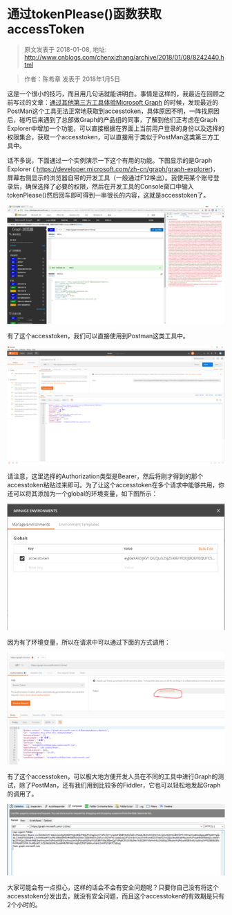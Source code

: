 # 通过tokenPlease()函数获取accessToken 
> 原文发表于 2018-01-08, 地址: http://www.cnblogs.com/chenxizhang/archive/2018/01/08/8242440.html 



> 
> 作者：陈希章 发表于 2018年1月5日
> 
> 
> 


这是一个很小的技巧，而且用几句话就能讲明白。事情是这样的，我最近在回顾之前写过的文章：[通过其他第三方工具体验Microsoft Graph](https://github.com/chenxizhang/office365dev/blob/master/docs/graph-tools.md) 的时候，发现最近的PostMan这个工具无法正常地获取到accesstoken，具体原因不明，一阵找原因后，碰巧后来遇到了总部做Graph的产品组的同事，了解到他们正考虑在Graph Explorer中增加一个功能，可以直接根据在界面上当前用户登录的身份以及选择的权限集合，获取一个accesstoken，可以直接用于类似于PostMan这类第三方工具中。


话不多说，下面通过一个实例演示一下这个有用的功能。下图显示的是Graph Explorer ( https://developer.microsoft.com/zh-cn/graph/graph-explorer)，屏幕右侧显示的浏览器自带的开发工具（一般通过F12唤出）。我使用某个账号登录后，确保选择了必要的权限，然后在开发工具的Console窗口中输入tokenPlease()然后回车即可得到一串很长的内容，这就是accesstoken了。


[![](./images/8242440-2018-01-08-13-58-19.png)](https://github.com/chenxizhang/office365dev/blob/master/docs/images/2018-01-08-13-58-19.png)


有了这个accesstoken，我们可以直接使用到Postman这类工具中。


[![](./images/8242440-2018-01-08-14-04-36.png)](https://github.com/chenxizhang/office365dev/blob/master/docs/images/2018-01-08-14-04-36.png)


请注意，这里选择的Authorization类型是Bearer，然后将刚才得到的那个accesstoken粘贴过来即可。为了让这个accesstoken在多个请求中能够共用，你还可以将其添加为一个global的环境变量，如下图所示：


[![](./images/8242440-2018-01-08-14-06-00.png)](https://github.com/chenxizhang/office365dev/blob/master/docs/images/2018-01-08-14-06-00.png)


因为有了环境变量，所以在请求中可以通过下面的方式调用：


[![](./images/8242440-2018-01-08-14-08-00.png)](https://github.com/chenxizhang/office365dev/blob/master/docs/images/2018-01-08-14-08-00.png)


有了这个accesstoken，可以极大地方便开发人员在不同的工具中进行Graph的测试，除了PostMan，还有我们用到比较多的Fiddler，它也可以轻松地发起Graph的调用了。


[![](./images/8242440-2018-01-08-14-10-54.png)](https://github.com/chenxizhang/office365dev/blob/master/docs/images/2018-01-08-14-10-54.png)


大家可能会有一点担心，这样的话会不会有安全问题呢？只要你自己没有将这个accesstoken分发出去，就没有安全问题，而且这个accesstoken的有效期是只有2个小时的。

